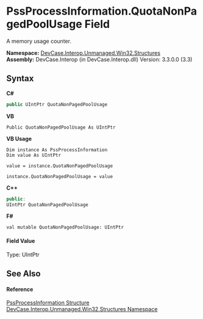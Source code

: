 # PssProcessInformation.QuotaNonPagedPoolUsage Field
 

A memory usage counter.

**Namespace:**&nbsp;<a href="N_DevCase_Interop_Unmanaged_Win32_Structures">DevCase.Interop.Unmanaged.Win32.Structures</a><br />**Assembly:**&nbsp;DevCase.Interop (in DevCase.Interop.dll) Version: 3.3.0.0 (3.3)

## Syntax

**C#**<br />
``` C#
public UIntPtr QuotaNonPagedPoolUsage
```

**VB**<br />
``` VB
Public QuotaNonPagedPoolUsage As UIntPtr
```

**VB Usage**<br />
``` VB Usage
Dim instance As PssProcessInformation
Dim value As UIntPtr

value = instance.QuotaNonPagedPoolUsage

instance.QuotaNonPagedPoolUsage = value
```

**C++**<br />
``` C++
public:
UIntPtr QuotaNonPagedPoolUsage
```

**F#**<br />
``` F#
val mutable QuotaNonPagedPoolUsage: UIntPtr
```


#### Field Value
Type: UIntPtr

## See Also


#### Reference
<a href="T_DevCase_Interop_Unmanaged_Win32_Structures_PssProcessInformation">PssProcessInformation Structure</a><br /><a href="N_DevCase_Interop_Unmanaged_Win32_Structures">DevCase.Interop.Unmanaged.Win32.Structures Namespace</a><br />